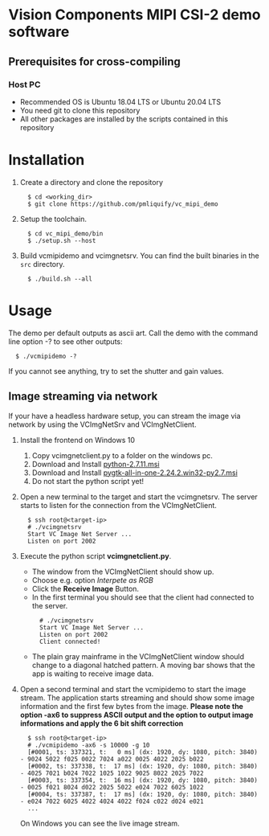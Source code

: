 
# Vision Components MIPI CSI-2 demo software

## Prerequisites for cross-compiling
### Host PC
* Recommended OS is Ubuntu 18.04 LTS or Ubuntu 20.04 LTS
* You need git to clone this repository
* All other packages are installed by the scripts contained in this repository

# Installation

1. Create a directory and clone the repository   
   ```
     $ cd <working_dir>
     $ git clone https://github.com/pmliquify/vc_mipi_demo
   ```

3. Setup the toolchain.
   ```
     $ cd vc_mipi_demo/bin
     $ ./setup.sh --host
   ```

4. Build vcmipidemo and vcimgnetsrv. You can find the built binaries in the ```src``` directory.
   ```
     $ ./build.sh --all
   ```

# Usage
The demo per default outputs as ascii art. Call the demo with the command line option -? to see other outputs:
``` 
  $ ./vcmipidemo -?
```
If you cannot see anything, try to set the shutter and gain values.

## Image streaming via network
If your have a headless hardware setup, you can stream the image via network by using the VCImgNetSrv and VCImgNetClient.

1. Install the frontend on Windows 10
   1. Copy vcimgnetclient.py to a folder on the windows pc.
   2. Download and Install [python-2.7.11.msi](https://www.python.org/ftp/python/2.7.11/python-2.7.11.msi)
   3. Download and Install [pygtk-all-in-one-2.24.2.win32-py2.7.msi](https://download.gnome.org/binaries/win32/pygtk/2.24/pygtk-all-in-one-2.24.2.win32-py2.7.msi)
   4. Do not start the python script yet!

2. Open a new terminal to the target and start the vcimgnetsrv. The server starts to listen for the connection from the VCImgNetClient.
      ```
        $ ssh root@<target-ip>
        # ./vcimgnetsrv
        Start VC Image Net Server ...
        Listen on port 2002
      ```
3. Execute the python script **vcimgnetclient.py**. 
   * The window from the VCImgNetClient should show up. 
   * Choose e.g. option _Interpete as RGB_
   * Click the **Receive Image** Button.
   * In the first terminal you should see that the client had connected to the server.
     ```
       # ./vcimgnetsrv
       Start VC Image Net Server ...
       Listen on port 2002
       Client connected!
     ```
    * The plain gray mainframe in the VCImgNetClient window should change to a diagonal hatched pattern. 
      A moving bar shows that the app is waiting to receive image data.   
      
 4. Open a second terminal and start the vcmipidemo to start the image stream. The application starts streaming 
    and should show some image information and the first few bytes from the image.
    **Please note the option -ax6 to suppress ASCII output and the option to output image informations and apply the 6 bit shift correction** 
    ```
      $ ssh root@<target-ip>
      # ./vcmipidemo -ax6 -s 10000 -g 10                  
      [#0001, ts: 337321, t:   0 ms] (dx: 1920, dy: 1080, pitch: 3840) - 9024 5022 f025 0022 7024 a022 0025 4022 2025 b022 
      [#0002, ts: 337338, t:  17 ms] (dx: 1920, dy: 1080, pitch: 3840) - 4025 7021 b024 7022 1025 1022 9025 8022 2025 7022 
      [#0003, ts: 337354, t:  16 ms] (dx: 1920, dy: 1080, pitch: 3840) - 0025 f021 8024 d022 2025 5022 e024 7022 6025 1022 
      [#0004, ts: 337387, t:  17 ms] (dx: 1920, dy: 1080, pitch: 3840) - e024 7022 6025 4022 4024 4022 f024 c022 d024 e021
      ...
    ```
    On Windows you can see the live image stream.
